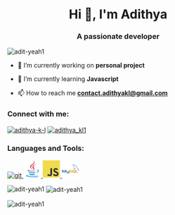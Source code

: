 <h1 align="center">Hi 👋, I'm Adithya</h1>
<h3 align="center">A passionate developer</h3>

<p align="left"> <img src="https://komarev.com/ghpvc/?username=adit-yeah1&label=Profile%20views&color=0e75b6&style=flat" alt="adit-yeah1" /> </p>

- 🔭 I’m currently working on **personal project**

- 🌱 I’m currently learning **Javascript**

- 📫 How to reach me **contact.adithyakl@gmail.com**

<h3 align="left">Connect with me:</h3>
<p align="left">
<a href="https://linkedin.com/in/adithya-k-l" target="blank"><img align="center" src="https://raw.githubusercontent.com/rahuldkjain/github-profile-readme-generator/master/src/images/icons/Social/linked-in-alt.svg" alt="adithya-k-l" height="30" width="40" /></a>
<a href="https://www.leetcode.com/adithya_kl1" target="blank"><img align="center" src="https://raw.githubusercontent.com/rahuldkjain/github-profile-readme-generator/master/src/images/icons/Social/leet-code.svg" alt="adithya_kl1" height="30" width="40" /></a>
</p>

<h3 align="left">Languages and Tools:</h3>
<p align="left"> <a href="https://git-scm.com/" target="_blank" rel="noreferrer"> <img src="https://www.vectorlogo.zone/logos/git-scm/git-scm-icon.svg" alt="git" width="40" height="40"/> </a> <a href="https://www.java.com" target="_blank" rel="noreferrer"> <img src="https://raw.githubusercontent.com/devicons/devicon/master/icons/java/java-original.svg" alt="java" width="40" height="40"/> </a> <a href="https://developer.mozilla.org/en-US/docs/Web/JavaScript" target="_blank" rel="noreferrer"> <img src="https://raw.githubusercontent.com/devicons/devicon/master/icons/javascript/javascript-original.svg" alt="javascript" width="40" height="40"/> </a> <a href="https://www.mysql.com/" target="_blank" rel="noreferrer"> <img src="https://raw.githubusercontent.com/devicons/devicon/master/icons/mysql/mysql-original-wordmark.svg" alt="mysql" width="40" height="40"/> </a> </p>

<p><img align="left" src="https://github-readme-stats.vercel.app/api/top-langs?username=adit-yeah1&show_icons=true&locale=en&layout=compact" alt="adit-yeah1" /></p>

<p>&nbsp;<img align="center" src="https://github-readme-stats.vercel.app/api?username=adit-yeah1&show_icons=true&locale=en" alt="adit-yeah1" /></p>

<p><img align="center" src="https://github-readme-streak-stats.herokuapp.com/?user=adit-yeah1&" alt="adit-yeah1" /></p>
